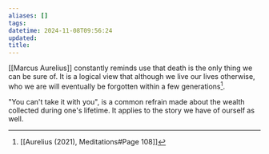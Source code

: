 ```yaml
---
aliases: []
tags: 
datetime: 2024-11-08T09:56:24
updated: 
title:
---
```

[[Marcus Aurelius]] constantly reminds use that death is the only thing we can be sure of. It is a logical view that although we live our lives otherwise, who we are will eventually be forgotten within a few generations[^1].

"You can't take it with you", is a common refrain made about the wealth collected during one's lifetime. It applies to the story we have of ourself as well.

[^1]: [[Aurelius (2021), Meditations#Page 108]]